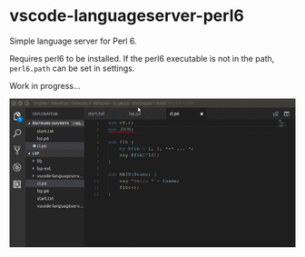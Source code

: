 # vscode-languageserver-perl6
Simple language server for Perl 6.

Requires perl6 to be installed.
If the perl6 executable is not in the path, `perl6.path` can be set in settings.

Work in progress...

![Perl6 linter](vscode-perl6.gif)

